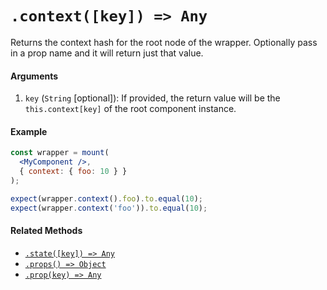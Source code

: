 # `.context([key]) => Any`

Returns the context hash for the root node of the wrapper. Optionally pass in a prop name and it
will return just that value.


#### Arguments

1. `key` (`String` [optional]): If provided, the return value will be the `this.context[key]` of the
root component instance.



#### Example


```jsx
const wrapper = mount(
  <MyComponent />,
  { context: { foo: 10 } }
);

expect(wrapper.context().foo).to.equal(10);
expect(wrapper.context('foo')).to.equal(10);
```


#### Related Methods

- [`.state([key]) => Any`](state.md)
- [`.props() => Object`](props.md)
- [`.prop(key) => Any`](prop.md)
